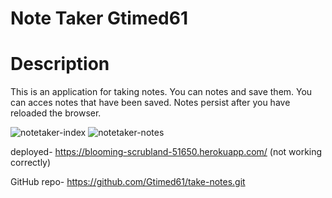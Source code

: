 # Note Taker Gtimed61

# Description
This is an application for taking notes.
You can notes and save them.
You can acces notes that have been saved.
Notes persist after you have reloaded the browser.

![notetaker-index](https://user-images.githubusercontent.com/36940571/198494208-59ca01e3-4ce2-4b74-be2a-95b55f4d07ea.GIF)
![notetaker-notes](https://user-images.githubusercontent.com/36940571/198494223-7d32cbad-f941-4ec4-9a3d-6272e1845a95.GIF)

 deployed- https://blooming-scrubland-51650.herokuapp.com/  (not working correctly)
 
 GitHub repo- https://github.com/Gtimed61/take-notes.git
